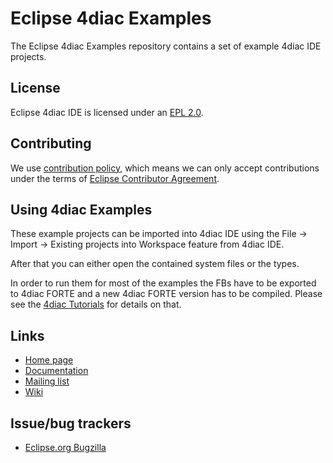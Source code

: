 # Eclipse 4diac Examples
The Eclipse 4diac Examples repository contains a set of example 4diac IDE projects. 

## License

Eclipse 4diac IDE is licensed under an [EPL 2.0](LICENSE.md).

## Contributing

We use [contribution policy](CONTRIBUTING.md), which means we can only accept contributions under
the terms of [Eclipse Contributor Agreement](http://www.eclipse.org/legal/ECA.php).


## Using 4diac Examples

These example projects can be imported into 4diac IDE using the File -> Import -> Existing projects into Workspace feature from 4diac IDE. 

After that you can either open the contained system files or the types.

In order to run them for most of the examples the FBs have to be exported to 4diac FORTE and a new 4diac FORTE version has to be compiled. Please see the [4diac Tutorials](https://www.eclipse.org/4diac/en_help.php?helppage=html/4diacIDE/overview.html) for details on that.


## Links

* [Home page](https://www.eclipse.org/4diac)
* [Documentation](https://www.eclipse.org/4diac/en_help.php) 
* [Mailing list](https://dev.eclipse.org/mailman/listinfo/4diac-dev)
* [Wiki](https://wiki.eclipse.org/Eclipse_4diac_Wiki)

## Issue/bug trackers

* [Eclipse.org Bugzilla](https://bugs.eclipse.org/bugs/buglist.cgi?product=4diac)


